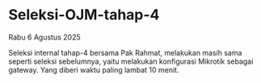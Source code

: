 # Seleksi-OJM-tahap-4
Rabu 6 Agustus 2025

Seleksi internal tahap-4 bersama Pak Rahmat, melakukan masih sama seperti seleksi sebelumnya, yaitu melakukan konfigurasi Mikrotik sebagai gateway. Yang diberi waktu paling lambat 10 menit.
